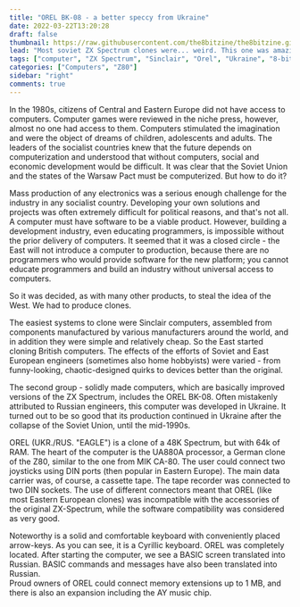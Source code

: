 ```yaml
---
title: "OREL BK-08 - a better speccy from Ukraine"
date: 2022-03-22T13:20:28
draft: false
thumbnail: https://raw.githubusercontent.com/the8bitzine/the8bitzine.github.io/media/media/2022/Orel_BK08.jpg
lead: "Most soviet ZX Spectrum clones were... weird. This one was amazing!"
tags: ["computer", "ZX Spectrum", "Sinclair", "Orel", "Ukraine", "8-bit computer", "8 bit"]
categories: ["Computers", "Z80"]
sidebar: "right"
comments: true
---
```


In the 1980s, citizens of Central and Eastern Europe did not have access to computers. Computer games were reviewed in the niche press, however, almost no one had access to them. Computers stimulated the imagination and were the object of dreams of children, adolescents and adults. The leaders of the socialist countries knew that the future depends on computerization and understood that without computers, social and economic development would be difficult. It was clear that the Soviet Union and the states of the Warsaw Pact must be computerized. But how to do it?  
  
Mass production of any electronics was a serious enough challenge for the industry in any socialist country. Developing your own solutions and projects was often extremely difficult for political reasons, and that's not all. A computer must have software to be a viable product. However, building a development industry, even educating programmers, is impossible without the prior delivery of computers. It seemed that it was a closed circle - the East will not introduce a computer to production, because there are no programmers who would provide software for the new platform; you cannot educate programmers and build an industry without universal access to computers.  
  
So it was decided, as with many other products, to steal the idea of the West. We had to produce clones.   
   
The easiest systems to clone were Sinclair computers, assembled from components manufactured by various manufacturers around the world, and in addition they were simple and relatively cheap. So the East started cloning British computers. The effects of the efforts of Soviet and East European engineers (sometimes also home hobbyists) were varied - from funny-looking, chaotic-designed quirks to devices better than the original.  
  
The second group - solidly made computers, which are basically improved versions of the ZX Spectrum, includes the OREL BK-08. Often mistakenly attributed to Russian engineers, this computer was developed in Ukraine. It turned out to be so good that its production continued in Ukraine after the collapse of the Soviet Union, until the mid-1990s.  
  
OREL (UKR./RUS. "EAGLE") is a clone of a 48K Spectrum, but with 64k of RAM. The heart of the computer is the UA880A processor, a German clone of the Z80, similar to the one from MIK CA-80. The user could connect two joysticks using DIN ports (then popular in Eastern Europe). The main data carrier was, of course, a cassette tape. The tape recorder was connected to two DIN sockets. The use of different connectors meant that OREL (like most Eastern European clones) was incompatible with the accessories of the original ZX-Spectrum, while the software compatibility was considered as very good.  
  
Noteworthy is a solid and comfortable keyboard with conveniently placed arrow-keys. As you can see, it is a Cyrillic keyboard. OREL was completely located. After starting the computer, we see a BASIC screen translated into Russian. BASIC commands and messages have also been translated into Russian.  
Proud owners of OREL could connect memory extensions up to 1 MB, and there is also an expansion including the AY music chip.  